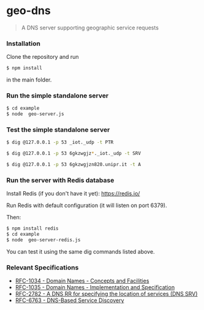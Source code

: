 # geo-dns

> A DNS server supporting geographic service requests

### Installation

Clone the repository and run

```bash
$ npm install
```

in the main folder.


### Run the simple standalone server

```bash
$ cd example
$ node  geo-server.js
```

### Test the simple standalone server

```bash
$ dig @127.0.0.1 -p 53 _iot._udp -t PTR
```

```bash
$ dig @127.0.0.1 -p 53 6gkzwgjz*._iot._udp -t SRV
```

```bash
$ dig @127.0.0.1 -p 53 6gkzwgjzn820.unipr.it -t A
```

### Run the server with Redis database

Install Redis (if you don't have it yet): https://redis.io/

Run Redis with default configuration (it will listen on port 6379).

Then:

```bash
$ npm install redis
$ cd example
$ node  geo-server-redis.js
```

You can test it using the same dig commands listed above.


### Relevant Specifications

+ [RFC-1034 - Domain Names - Concepts and Facilities](https://tools.ietf.org/html/rfc1034)
+ [RFC-1035 - Domain Names - Implementation and Specification](https://tools.ietf.org/html/rfc1035)
+ [RFC-2782 - A DNS RR for specifying the location of services (DNS SRV)](https://tools.ietf.org/html/rfc2782)
+ [RFC-6763 - DNS-Based Service Discovery](https://tools.ietf.org/html/rfc6763)

